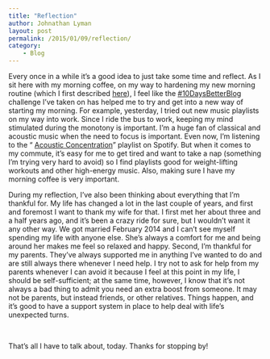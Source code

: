 ```yaml
---
title: "Reflection"
author: Johnathan Lyman
layout: post
permalink: /2015/01/09/reflection/
category:
    - Blog
---
```


Every once in a while it’s a good idea to just take some time and reflect. As I sit here with my morning coffee, on my way to hardening my new morning routine (which I first described [here](http://johnathanlyman.com/p/143/space "The Space in Which I Craft")), I feel like the [#10DaysBetterBlog](/c/10daysbetterblog) challenge I’ve taken on has helped me to try and get into a new way of starting my morning. For example, yesterday, I tried out new music playlists on my way into work. Since I ride the bus to work, keeping my mind stimulated during the monotony is important. I’m a huge fan of classical and acoustic music when the need to focus is important. Even now, I’m listening to the “ [Acoustic Concentration](http://open.spotify.com/user/spotify/playlist/0PRs1Xaui4zCv9LdIIt20X)” playlist on Spotify. But when it comes to my commute, it’s easy for me to get tired and want to take a nap (something I’m trying very hard to avoid) so I find playlists good for weight-lifting workouts and other high-energy music. Also, making sure I have my morning coffee is very important.

During my reflection, I’ve also been thinking about everything that I’m thankful for. My life has changed a lot in the last couple of years, and first and foremost I want to thank my wife for that. I first met her about three and a half years ago, and it’s been a crazy ride for sure, but I wouldn’t want it any other way. We got married February 2014 and I can’t see myself spending my life with anyone else. She’s always a comfort for me and being around her makes me feel so relaxed and happy. Second, I’m thankful for my parents. They’ve always supported me in anything I’ve wanted to do and are still always there whenever I need help. I try not to ask for help from my parents whenever I can avoid it because I feel at this point in my life, I should be self-sufficient; at the same time, however, I know that it’s not always a bad thing to admit you need an extra boost from someone. It may not be parents, but instead friends, or other relatives. Things happen, and it’s good to have a support system in place to help deal with life’s unexpected turns.

&nbsp;

That’s all I have to talk about, today. Thanks for stopping by!

